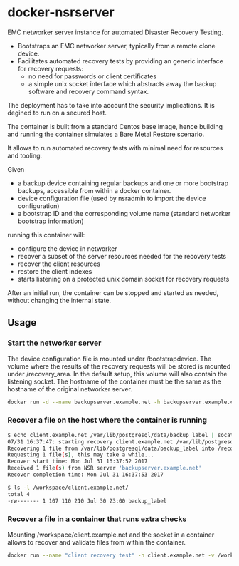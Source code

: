 # docker-nsrserver

EMC networker server instance for automated Disaster Recovery Testing.

- Bootstraps an EMC networker server, typically from a remote clone device.
- Facilitates automated recovery tests by providing an generic interface for recovery requests:
  - no need for passwords or client certificates
  - a simple unix socket interface which abstracts away the backup software and recovery command syntax.

The deployment has to take into account the security implications. It is degined to run on a secured host.

The container is built from a standard Centos base image, hence building and
running the container simulates a Bare Metal Restore scenario. 

It allows to run automated recovery tests with minimal need for resources and tooling.

Given
- a backup device containing regular backups and one or more bootstrap backups, accessible from within a docker container.
- device configuration file (used by nsradmin to import the device configuration)
- a bootstrap ID and the corresponding volume name (standard networker bootstrap information)

running this container will:
- configure the device in networker
- recover a subset of the server resources needed for the recovery tests
- recover the client resources
- restore the client indexes
- starts listening on a protected unix domain socket for recovery requests

After an initial run, the container can be stopped and started as needed, without changing the internal state.

## Usage

### Start the networker server

The device configuration file is mounted under /bootstrapdevice.
The volume where the results of the recovery requests will be stored is mounted under /recovery_area.
In the default setup, this volume will also contain the listening socket.
The hostname of the container must be the same as the hostname of the original networker server.
```bash 
docker run -d --name backupserver.example.net -h backupserver.example.com -v /root/clone_device:/bootstrapdevice -v /workspace:/recovery_area nsrserver 3044979299,DCG_001_DCO
```

### Recover a file on the host where the container is running

```bash
$ echo client.example.net /var/lib/postgresql/data/backup_label | socat -,ignoreeof /workspace/networker.socket
07/31 16:37:47: starting recovery client.example.net /var/lib/postgresql/data/backup_label
Recovering 1 file from /var/lib/postgresql/data/backup_label into /recovery_area/client.example.net
Requesting 1 file(s), this may take a while...
Recover start time: Mon Jul 31 16:37:52 2017
Received 1 file(s) from NSR server 'backupserver.example.net'
Recover completion time: Mon Jul 31 16:37:53 2017

$ ls -l /workspace/client.example.net/
total 4
-rw------- 1 107 110 210 Jul 30 23:00 backup_label

```

### Recover a file in a container that runs extra checks

Mounting /workspace/client.example.net and the socket in a container allows to recover and validate files from within the container.

```bash
docker run --name "client recovery test" -h client.example.net -v /workspace/client.example.net:/recovery_area -v /workspace/networker.socket:/recovery_socket postgresql:drtest

```
